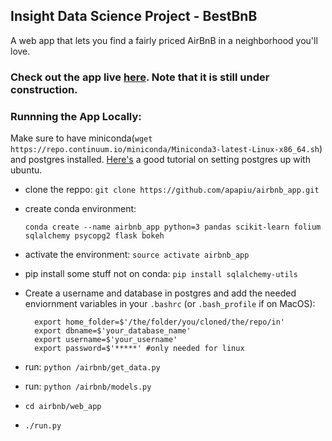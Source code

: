 ## Insight Data Science Project -  BestBnB
A web app that lets you find a fairly priced AirBnB in a neighborhood you'll love.

### Check out the app live [here](apapiu.com). Note that it is still under construction.

### Runnning the App Locally:

Make sure to have miniconda(`wget https://repo.continuum.io/miniconda/Miniconda3-latest-Linux-x86_64.sh`) and postgres installed. [Here's](https://www.digitalocean.com/community/tutorials/how-to-install-and-use-postgresql-on-ubuntu-14-04) a good tutorial on setting postgres up with ubuntu.

- clone the reppo:
`git clone https://github.com/apapiu/airbnb_app.git`
- create  conda environment:

  `conda create --name airbnb_app python=3 pandas scikit-learn folium sqlalchemy psycopg2 flask bokeh`

- activate the environment: `source activate airbnb_app`
- pip install some stuff not on conda: `pip install sqlalchemy-utils`



- Create a username and database in postgres and add the needed enviornment variables in your `.bashrc` (or `.bash_profile` if on MacOS):

        export home_folder=$'/the/folder/you/cloned/the/repo/in'
        export dbname=$'your_database_name'
        export username=$'your_username' 
        export password=$'*****' #only needed for linux
    
   
- run: `python /airbnb/get_data.py`
- run: `python /airbnb/models.py`
- `cd airbnb/web_app`
- `./run.py`
